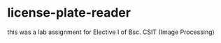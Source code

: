 ﻿# license-plate-reader

this was a lab assignment for  Elective I of Bsc. CSIT (Image Processing) 
